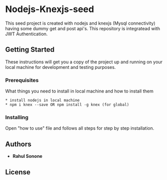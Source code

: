 <!--
  Title: Nodejs-Knexjs-seed
  Description: This seed project is created with nodejs and knexjs Mysql connectivity having some dummy get and post api's. This repository is integratead with JWT Authentication.
  Author: Rahuly2k Rahul Sonone
  -->

# Nodejs-Knexjs-seed

This seed project is created with nodejs and knexjs (Mysql connectivity) having some dummy get and post api's. This repository is integratead with JWT Authentication.

## Getting Started

These instructions will get you a copy of the project up and running on your local machine for development and testing purposes.

### Prerequisites

What things you need to install in local machine and how to install them

```
* install nodejs in local machine
* npm i knex --save OR npm install -g knex (for global)
```
### Installing

Open "how to use" file and follows all steps for step by step installation. 

## Authors

* **Rahul Sonone** 

## License
